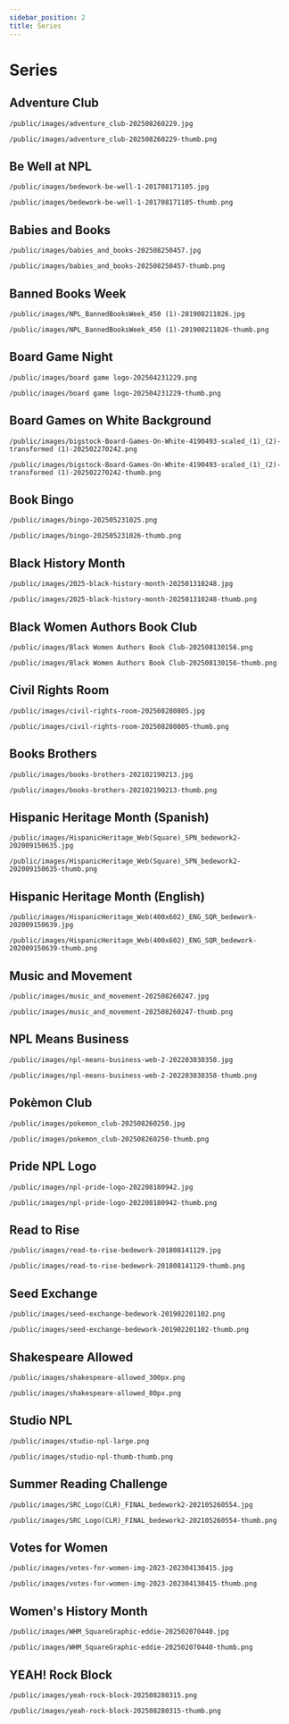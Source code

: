 ```yaml
---
sidebar_position: 2
title: Series
---
```


# Series

## Adventure Club

```text
/public/images/adventure_club-202508260229.jpg
```

```text
/public/images/adventure_club-202508260229-thumb.png
```

## Be Well at NPL

```text
/public/images/bedework-be-well-1-201708171105.jpg
```

```text
/public/images/bedework-be-well-1-201708171105-thumb.png
```

## Babies and Books

```text
/public/images/babies_and_books-202508250457.jpg
```

```text
/public/images/babies_and_books-202508250457-thumb.png
```

## Banned Books Week

```text
/public/images/NPL_BannedBooksWeek_450 (1)-201908211026.jpg
```

```text
/public/images/NPL_BannedBooksWeek_450 (1)-201908211026-thumb.png
```

## Board Game Night

```text
/public/images/board game logo-202504231229.png
```

```text
/public/images/board game logo-202504231229-thumb.png
```

## Board Games on White Background

```text
/public/images/bigstock-Board-Games-On-White-4190493-scaled_(1)_(2)-transformed (1)-202502270242.png
```

```text
/public/images/bigstock-Board-Games-On-White-4190493-scaled_(1)_(2)-transformed (1)-202502270242-thumb.png
```

## Book Bingo

```text
/public/images/bingo-202505231025.png
```

```text
/public/images/bingo-202505231026-thumb.png
```

## Black History Month

```text
/public/images/2025-black-history-month-202501310248.jpg
```

```text
/public/images/2025-black-history-month-202501310248-thumb.png
```

## Black Women Authors Book Club

```text
/public/images/Black Women Authors Book Club-202508130156.png
```

```text
/public/images/Black Women Authors Book Club-202508130156-thumb.png
```

## Civil Rights Room

```text
/public/images/civil-rights-room-202508280805.jpg
```

```text
/public/images/civil-rights-room-202508280805-thumb.png
```

## Books Brothers

```text
/public/images/books-brothers-202102190213.jpg
```

```text
/public/images/books-brothers-202102190213-thumb.png
```

## Hispanic Heritage Month (Spanish)

```
/public/images/HispanicHeritage_Web(Square)_SPN_bedework2-202009150635.jpg
```

```
/public/images/HispanicHeritage_Web(Square)_SPN_bedework2-202009150635-thumb.png
```

## Hispanic Heritage Month (English)

```
/public/images/HispanicHeritage_Web(400x602)_ENG_SQR_bedework-202009150639.jpg
```

```
/public/images/HispanicHeritage_Web(400x602)_ENG_SQR_bedework-202009150639-thumb.png
```

## Music and Movement

```text
/public/images/music_and_movement-202508260247.jpg
```

```text
/public/images/music_and_movement-202508260247-thumb.png
```

## NPL Means Business

```
/public/images/npl-means-business-web-2-202203030358.jpg
```

```
/public/images/npl-means-business-web-2-202203030358-thumb.png
```

## Pokèmon Club

```text
/public/images/pokemon_club-202508260250.jpg
```

```text
/public/images/pokemon_club-202508260250-thumb.png
```

## Pride NPL Logo

```
/public/images/npl-pride-logo-202208180942.jpg
```

```
/public/images/npl-pride-logo-202208180942-thumb.png
```

## Read to Rise

```text
/public/images/read-to-rise-bedework-201808141129.jpg
```

```text
/public/images/read-to-rise-bedework-201808141129-thumb.png
```

## Seed Exchange

```
/public/images/seed-exchange-bedework-201902201102.png
```

```
/public/images/seed-exchange-bedework-201902201102-thumb.png
```

## Shakespeare Allowed

```
/public/images/shakespeare-allowed_300px.png
```

```
/public/images/shakespeare-allowed_80px.png
```

## Studio NPL

```
/public/images/studio-npl-large.png
```

```
/public/images/studio-npl-thumb-thumb.png
```

## Summer Reading Challenge

```text
/public/images/SRC_Logo(CLR)_FINAL_bedework2-202105260554.jpg
```

```text
/public/images/SRC_Logo(CLR)_FINAL_bedework2-202105260554-thumb.png
```

## Votes for Women

```
/public/images/votes-for-women-img-2023-202304130415.jpg
```

```
/public/images/votes-for-women-img-2023-202304130415-thumb.png
```

## Women's History Month

```text
/public/images/WHM_SquareGraphic-eddie-202502070440.jpg
```

```text
/public/images/WHM_SquareGraphic-eddie-202502070440-thumb.png
```

## YEAH! Rock Block

```text
/public/images/yeah-rock-block-202508280315.png
```

```text
/public/images/yeah-rock-block-202508280315-thumb.png
```
